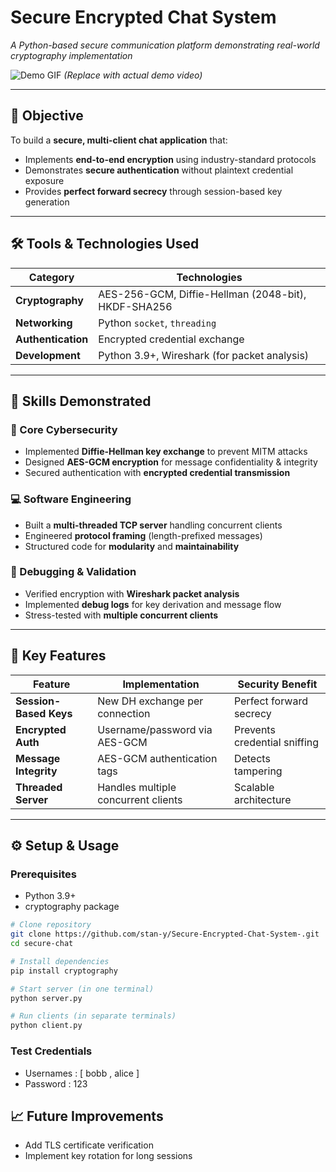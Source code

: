 # Secure Encrypted Chat System  
*A Python-based secure communication platform demonstrating real-world cryptography implementation*  

![Demo GIF](./assets/demo.gif) *(Replace with actual demo video)*  

---

## 📌 Objective  
To build a **secure, multi-client chat application** that:  
- Implements **end-to-end encryption** using industry-standard protocols  
- Demonstrates **secure authentication** without plaintext credential exposure  
- Provides **perfect forward secrecy** through session-based key generation  

---

## 🛠️  Tools & Technologies Used  

| Category          | Technologies |  
|-------------------|--------------|  
| **Cryptography**  | AES-256-GCM, Diffie-Hellman (2048-bit), HKDF-SHA256 |  
| **Networking**    | Python `socket`, `threading` |  
| **Authentication**| Encrypted credential exchange |  
| **Development**   | Python 3.9+, Wireshark (for packet analysis) |  

---

## 🎯 Skills Demonstrated  

### 🔐 Core Cybersecurity  
- Implemented **Diffie-Hellman key exchange** to prevent MITM attacks  
- Designed **AES-GCM encryption** for message confidentiality & integrity  
- Secured authentication with **encrypted credential transmission**  

### 💻 Software Engineering  
- Built a **multi-threaded TCP server** handling concurrent clients  
- Engineered **protocol framing** (length-prefixed messages)  
- Structured code for **modularity** and **maintainability**  

### 🐛 Debugging & Validation  
- Verified encryption with **Wireshark packet analysis**  
- Implemented **debug logs** for key derivation and message flow  
- Stress-tested with **multiple concurrent clients**  

---

## 🌟 Key Features  
| Feature | Implementation | Security Benefit |  
|---------|---------------|------------------|  
| **Session-Based Keys** | New DH exchange per connection | Perfect forward secrecy |  
| **Encrypted Auth** | Username/password via AES-GCM | Prevents credential sniffing |  
| **Message Integrity** | AES-GCM authentication tags | Detects tampering |  
| **Threaded Server** | Handles multiple concurrent clients | Scalable architecture |  

---

## ⚙️ Setup & Usage  

### Prerequisites  
- Python 3.9+  
- cryptography package  

```bash
# Clone repository
git clone https://github.com/stan-y/Secure-Encrypted-Chat-System-.git
cd secure-chat

# Install dependencies
pip install cryptography

# Start server (in one terminal)
python server.py

# Run clients (in separate terminals)
python client.py
```

### Test Credentials
- Usernames : [ bobb , alice ]
- Password : 123
  
## 📈 Future Improvements

- Add TLS certificate verification
- Implement key rotation for long sessions
